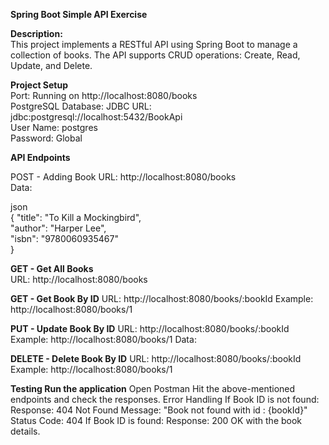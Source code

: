 **Spring Boot Simple API Exercise**

**Description:**
<br>
This project implements a RESTful API using Spring Boot to manage a collection of books.
The API supports CRUD operations: Create, Read, Update, and Delete.

**Project Setup** <br>
Port: Running on http://localhost:8080/books  <br>
PostgreSQL Database: JDBC URL: jdbc:postgresql://localhost:5432/BookApi <br>
User Name: postgres <br>
Password: Global <br>

**API Endpoints**

POST - Adding Book URL: http://localhost:8080/books <br>
Data: <br>

json <br>
{ 
"title": "To Kill a Mockingbird", <br>
"author": "Harper Lee", <br>
"isbn": "9780060935467" <br>
}

**GET - Get All Books**  <br>
URL: http://localhost:8080/books

**GET - Get Book By ID**
URL: http://localhost:8080/books/:bookId Example: http://localhost:8080/books/1

**PUT - Update Book By ID**
URL: http://localhost:8080/books/:bookId Example: http://localhost:8080/books/1 Data:

**DELETE - Delete Book By ID**
URL: http://localhost:8080/books/:bookId Example: http://localhost:8080/books/1

**Testing Run the application**
Open Postman Hit the above-mentioned endpoints and check the responses.
Error Handling If Book ID is not found: Response: 404 Not Found Message: "Book not found with id : {bookId}" Status Code: 404 
If Book ID is found: Response: 200 OK with the book details.

